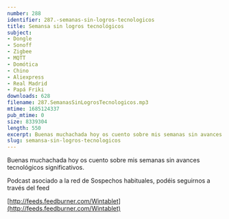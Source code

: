 ```yaml
---
number: 288
identifier: 287.-semanas-sin-logros-tecnologicos
title: Semansa sin logros tecnológicos
subject:
- Dongle
- Sonoff
- Zigbee
- MQTT
- Domótica
- Chino
- Aliexpress
- Real Madrid
- Papá Friki
downloads: 628
filename: 287.SemanasSinLogrosTecnologicos.mp3
mtime: 1685124337
pub_mtime: 0
size: 8339304
length: 550
excerpt: Buenas muchachada hoy os cuento sobre mis semanas sin avances tecnológicos significativos.
slug: semansa-sin-logros-tecnologicos
---
```

Buenas muchachada hoy os cuento sobre mis semanas sin avances tecnológicos significativos.

Podcast asociado a la red de Sospechos habituales, podéis seguirnos a través del feed

[http://feeds.feedburner.com/Wintablet](http://feeds.feedburner.com/Wintablet)